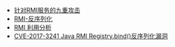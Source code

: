 - [针对RMI服务的九重攻击](https://xz.aliyun.com/t/7930)
- [RMI-反序列化](https://xz.aliyun.com/t/6660)
- [RMI 利用分析](https://mp.weixin.qq.com/s/5xHPCklm3IyBn7vc5_OiUA)
- [CVE-2017-3241 Java RMI Registry.bind()反序列化漏洞](http://www.code2sec.com/cve-2017-3241-java-rmi-registrybindfan-xu-lie-hua-lou-dong.html)
